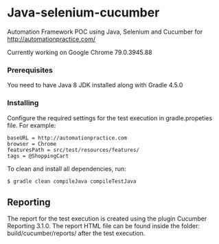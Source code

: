 # Java-selenium-cucumber

Automation Framework POC using Java, Selenium and Cucumber for http://automationpractice.com/ 

Currently working on Google Chrome 79.0.3945.88

### Prerequisites

You need to have Java 8 JDK installed along with Gradle 4.5.0

### Installing
Configure the required settings for the test execution in gradle.propeties file. For example:

```
baseURL = http://automationpractice.com
browser = Chrome
featuresPath = src/test/resources/features/
tags = @ShoppingCart
```

To clean and install all dependencies, run:

```
$ gradle clean compileJava compileTestJava
```

## Reporting

The report for the test execution is created using the plugin Cucumber Reporting 3.1.0.
The report HTML file can be found inside the folder: build/cucumber/reports/ after the test execution. 
